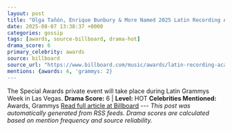 ```yaml
---
layout: post
title: "Olga Tañón, Enrique Bunbury & More Named 2025 Latin Recording Academy’s Special Awards Honorees"
date: 2025-08-07 13:38:37 +0000
categories: gossip
tags: [awards, source-billboard, drama-hot]
drama_score: 6
primary_celebrity: awards
source: billboard
source_url: "https://www.billboard.com/music/awards/latin-recording-academy-2025-special-awards-honorees-1236038013/"
mentions: {awards: 4, 'grammys: 2}
---
```


The Special Awards private event will take place during Latin Grammys Week in Las Vegas. **Drama Score:** 6 | **Level:** HOT **Celebrities Mentioned:** Awards, Grammys [Read full article at Billboard](https://www.billboard.com/music/awards/latin-recording-academy-2025-special-awards-honorees-1236038013/) --- *This post was automatically generated from RSS feeds. Drama scores are calculated based on mention frequency and source reliability.*